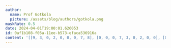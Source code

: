```yaml
---
author:
  name: Prof Gotkola
  picture: /assets/blog/authors/gotkola.png
maskRate: 0.5
date: 2024-04-01T19:00:01.626053
id: 0af1b108-f05a-11ee-b573-efaca536916a
content: '[[9, 3, 0, 2, 0, 0, 0, 7, 8], [0, 0, 0, 7, 3, 0, 2, 0, 0], [0, 7, 5, 0, 9, 0, 0, 1, 4], [6, 4, 0, 1, 0, 5, 7, 0, 9], [0, 0, 0, 0, 7, 3, 4, 5, 0], [7, 0, 0, 0, 4, 0, 1, 0, 0], [0, 9, 0, 4, 0, 2, 0, 0, 1], [0, 0, 4, 3, 1, 9, 0, 0, 0], [8, 1, 2, 0, 6, 7, 0, 4, 3]]'
---
```

